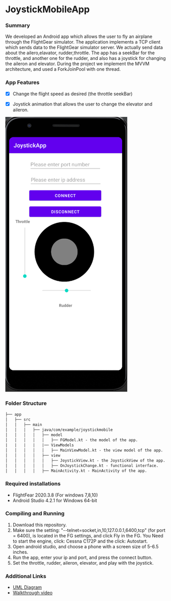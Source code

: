 # JoystickMobileApp

### Summary
We developed an Android app which allows the user to fly an airplane through the FlightGear simulator. The application implements a TCP client which sends data to the FlightGear simulator server.
We actually send data about the ailero,elavator, rudder,throttle. The app has a seekBar for the throttle, and another one for the rudder, and also has a joystick for changing the aileron and elevator. 
During the project we implement the MVVM architecture, and used a ForkJoinPool with one thread.

### App Features
- [x] Change the flight speed as desired (the throttle seekBar)
- [x] Joystick animation that allows the user to change the elevator and aileron. 



![JoystickMobileApp](JoystickMoblieApp_picture.PNG)

### Folder Structure
```
├── app
│   ├── src
│   │   ├── main
│   │   │   ├── java/com/example/joystickmobile
│   │   │   │   ├── model
│   │   │   │   │   ├── FGModel.kt - the model of the app.
|   |   |   |   |── ViewModels
│   │   │   │   │   ├── MainViewModel.kt - the view model of the app.
│   │   │   │   ├── view
│   │   │   │   │   ├── JoystickView.kt - the JoystickView of the app.
│   │   │   │   │   ├── OnJoystickChange.kt - functional interface.
│   │   │   │   ├── MainActivity.kt - MainActivity of the app.
```

### Required installations
* FlightFear 2020.3.8 (For windows 7,8,10)
* Android Studio 4.2.1 for Windows 64-bit

### Compiling and Running
1. Download this repository.
2. Make sure the setting: "--telnet=socket,in,10,127.0.0.1,6400,tcp" (for port = 6400), is located in the FG settings, and click Fly in the FG. You Need to start the engine, click: Cessna C172P and the click: Autostart.
4. Open android studio, and choose a phone with a screen size of 5-6.5 inches.
5. Run the app, enter your ip and port, and press the connect button.
6. Set the throttle, rudder, aileron, elevator, and play with the joystick. 

### Additional Links
* [UML Diagram](JoystickApp_UML.pdf)
* [Walkthrough video](https://youtu.be/bxStU2fIxBs) 







